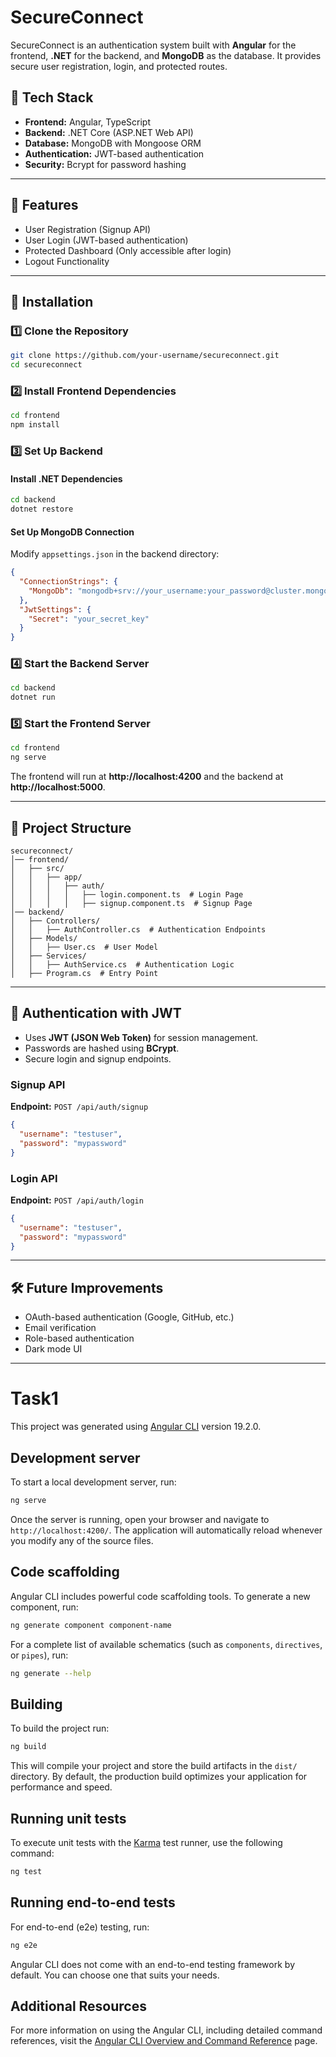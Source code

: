 # SecureConnect

SecureConnect is an authentication system built with **Angular** for the frontend, **.NET** for the backend, and **MongoDB** as the database. It provides secure user registration, login, and protected routes.

## 🚀 Tech Stack
- **Frontend:** Angular, TypeScript
- **Backend:** .NET Core (ASP.NET Web API)
- **Database:** MongoDB with Mongoose ORM
- **Authentication:** JWT-based authentication
- **Security:** Bcrypt for password hashing

---

## 📌 Features
- User Registration (Signup API)
- User Login (JWT-based authentication)
- Protected Dashboard (Only accessible after login)
- Logout Functionality

---

## 🔧 Installation

### 1️⃣ Clone the Repository
```bash
git clone https://github.com/your-username/secureconnect.git
cd secureconnect
```

### 2️⃣ Install Frontend Dependencies
```bash
cd frontend
npm install
```

### 3️⃣ Set Up Backend
#### Install .NET Dependencies
```bash
cd backend
dotnet restore
```
#### Set Up MongoDB Connection
Modify `appsettings.json` in the backend directory:
```json
{
  "ConnectionStrings": {
    "MongoDb": "mongodb+srv://your_username:your_password@cluster.mongodb.net/secureconnect"
  },
  "JwtSettings": {
    "Secret": "your_secret_key"
  }
}
```

### 4️⃣ Start the Backend Server
```bash
cd backend
dotnet run
```

### 5️⃣ Start the Frontend Server
```bash
cd frontend
ng serve
```

The frontend will run at **http://localhost:4200** and the backend at **http://localhost:5000**.

---

## 📂 Project Structure
```
secureconnect/
│── frontend/
│   ├── src/
│   │   ├── app/
│   │   │   ├── auth/
│   │   │   │   ├── login.component.ts  # Login Page
│   │   │   │   ├── signup.component.ts  # Signup Page
│── backend/
│   ├── Controllers/
│   │   ├── AuthController.cs  # Authentication Endpoints
│   ├── Models/
│   │   ├── User.cs  # User Model
│   ├── Services/
│   │   ├── AuthService.cs  # Authentication Logic
│   ├── Program.cs  # Entry Point
```

---

## 🔐 Authentication with JWT
- Uses **JWT (JSON Web Token)** for session management.
- Passwords are hashed using **BCrypt**.
- Secure login and signup endpoints.

### Signup API
**Endpoint:** `POST /api/auth/signup`
```json
{
  "username": "testuser",
  "password": "mypassword"
}
```

### Login API
**Endpoint:** `POST /api/auth/login`
```json
{
  "username": "testuser",
  "password": "mypassword"
}
```

---

## 🛠️ Future Improvements
- OAuth-based authentication (Google, GitHub, etc.)
- Email verification
- Role-based authentication
- Dark mode UI

---




# Task1

This project was generated using [Angular CLI](https://github.com/angular/angular-cli) version 19.2.0.

## Development server

To start a local development server, run:

```bash
ng serve
```

Once the server is running, open your browser and navigate to `http://localhost:4200/`. The application will automatically reload whenever you modify any of the source files.

## Code scaffolding

Angular CLI includes powerful code scaffolding tools. To generate a new component, run:

```bash
ng generate component component-name
```

For a complete list of available schematics (such as `components`, `directives`, or `pipes`), run:

```bash
ng generate --help
```

## Building

To build the project run:

```bash
ng build
```

This will compile your project and store the build artifacts in the `dist/` directory. By default, the production build optimizes your application for performance and speed.

## Running unit tests

To execute unit tests with the [Karma](https://karma-runner.github.io) test runner, use the following command:

```bash
ng test
```

## Running end-to-end tests

For end-to-end (e2e) testing, run:

```bash
ng e2e
```

Angular CLI does not come with an end-to-end testing framework by default. You can choose one that suits your needs.

## Additional Resources

For more information on using the Angular CLI, including detailed command references, visit the [Angular CLI Overview and Command Reference](https://angular.dev/tools/cli) page.
